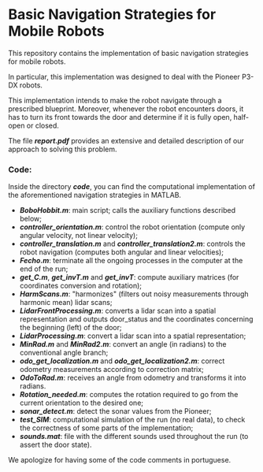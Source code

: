# Basic Navigation Strategies for Mobile Robots

This repository contains the implementation of basic navigation strategies for mobile robots. 

In particular, this implementation was designed to deal with the Pioneer P3-DX robots. 

This implementation intends to make the robot navigate through a prescribed blueprint. Moreover, whenever the robot encounters doors, it has to turn its front towards the door and determine if it is fully open, half-open or closed.

The file ***report.pdf*** provides an extensive and detailed description of our approach to solving this problem.

### Code:

Inside the directory ***code***, you can find the computational implementation of the aforementioned navigation strategies in MATLAB.

+ ***BoboHobbit.m***: main script; calls the auxiliary functions described below;
+ ***controller_orientation.m***: control the robot orientation (compute only angular velocity, not linear velocity);
+ ***controller_translation.m*** and ***controller_translation2.m***: controls the robot navigation (computes both angular and linear velocities);
+ ***Fecho.m***: terminate all the ongoing processes in the computer at the end of the run;
+ ***get_C.m***, ***get_invT.m*** and ***get_invT***: compute auxiliary matrices (for coordinates conversion and rotation);
+ ***HarmScans.m***: "harmonizes" (filters out noisy measurements through harmonic mean) lidar scans;
+ ***LidarFrontProcessing.m***: converts a lidar scan into a spatial representation and outputs door_status and the coordinates concerning the beginning (left) of the door;
+ ***LidarProcessing.m***: convert a lidar scan into a spatial representation;
+ ***MinRad.m*** and ***MinRad2.m***: convert an angle (in radians) to the conventional angle branch;
+ ***odo_get_localization.m*** and ***odo_get_localization2.m***: correct odometry measurements according to correction matrix;
+ ***OdoToRad.m***: receives an angle from odometry and transforms it into radians.
+ ***Rotation_needed.m***: computes the rotation required to go from the current orientation to the desired one;
+ ***sonar_detect.m***: detect the sonar values from the Pioneer;
+ ***test_SIM***: computational simulation of the run (no real data), to check the correctness of some parts of the implementation;
+ ***sounds.mat***: file with the different sounds used throughout the run (to assert the door state).
  


 We apologize for having some of the code comments in portuguese. 